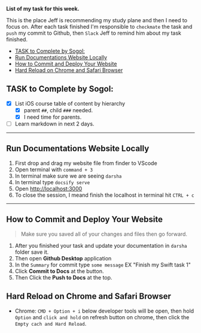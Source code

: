 **List of my task for this week.**

This is the place Jeff is recommending my study plane and then I need to focus on. 
After each task finished I'm responsible to `checkmate` the task and `push` my commit to Github, then `Slack` Jeff to remind him about my task finished. 

- [TASK to Complete by Sogol:](#task-to-complete-by-sogol)
- [Run Documentations Website Locally](#run-documentations-website-locally)
- [How to Commit and Deploy Your Website](#how-to-commit-and-deploy-your-website)
- [Hard Reload on Chrome and Safari Browser](#hard-reload-on-chrome-and-safari-browser)

## TASK to Complete by Sogol:
- [x] List iOS course table of content by hierarchy
  - [x] parent `##`, child `###` needed.
  - [x] I need time for parents.
- [ ] Learn markdown in next 2 days. 

---

## Run Documentations Website Locally
1. First drop and drag my website file from finder to VScode 
2. Open terminal with `command + 3`
3. In terminal make sure we are seeing `darsha`
4. In terminal type `docsify serve`
5. Open [http://localhost:3000](http://localhost:3000)
6. To close the session, I meand finish the localhost in terminal hit `CTRL + c`

---

## How to Commit and Deploy Your Website
> Make sure you saved all of your changes and files then go forward.
1. After you finished your task and update your documentation in `darsha` folder save it.
2. Then open **Github Desktop** application 
3. In the `Summary` for commit type `some message` EX "Finish my Swift task 1"
4. Click **Commit to Docs** at the button.
5. Then Click the **Push to Docs** at the top.

## Hard Reload on Chrome and Safari Browser 
- Chrome: `CMD + Option + i` below developer tools will be open, then hold `Option` and `click and hold` on refresh button on chrome, then click the `Empty cach and Hard Reload`.